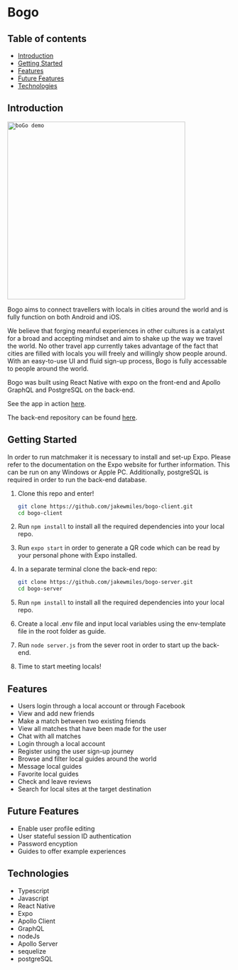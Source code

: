 # Bogo

## Table of contents
- [Introduction](#Introduction)
- [Getting Started](#Getting-Started)
- [Features](#Features)
- [Future Features](#Future-Features)
- [Technologies](#Technologies)

## Introduction

<code><img height="400" alt="boGo demo" src="https://user-images.githubusercontent.com/61637775/125164876-5e60b800-e18c-11eb-881f-6cd09f6f85d4.png"></code>


Bogo aims to connect travellers with locals in cities around the world and is fully function on both Android and iOS.

We believe that forging meanful experiences in other cultures is a catalyst for a broad and accepting mindset and aim to shake up the way we travel the world. No other travel app currently takes advantage of the fact that cities are filled with locals you will freely and willingly show people around. With an easy-to-use UI and fluid sign-up process, Bogo is fully accessable to people around the world.

Bogo was built using React Native with expo on the front-end and Apollo GraphQL and PostgreSQL on the back-end.

See the app in action [here](https://www.youtube.com/watch?v=XGm-QTy6qhg).

The back-end repository can be found [here](https://github.com/jakewmiles/bogo-server).

## Getting Started

In order to run matchmaker it is necessary to install and set-up Expo. Please refer to the documentation on the Expo website for further information. This can be run on any Windows or Apple PC. Additionally, postgreSQL is required in order to run the back-end database. 

1. Clone this repo and enter!

   ```bash
   git clone https://github.com/jakewmiles/bogo-client.git
   cd bogo-client
   ```

2. Run ````npm install```` to install all the required dependencies into your local repo. 

3. Run ````expo start```` in order to generate a QR code which can be read by your personal phone with Expo installed.

4. In a separate terminal clone the back-end repo: 

   ```bash
   git clone https://github.com/jakewmiles/bogo-server.git
   cd bogo-server
   ```
   
6. Run ````npm install```` to install all the required dependencies into your local repo. 

7. Create a local .env file and input local variables using the env-template file in the root folder as guide.

8. Run ````node server.js````  from the sever root in order to start up the back-end.

9. Time to start meeting locals!

## Features

- Users login through a local account or through Facebook
- View and add new friends
- Make a match between two existing friends
- View all matches that have been made for the user
- Chat with all matches
- Login through a local account
- Register using the user sign-up journey 
- Browse and filter local guides around the world
- Message local guides
- Favorite local guides
- Check and leave reviews
- Search for local sites at the target destination

## Future Features

- Enable user profile editing
- User stateful session ID authentication
- Password encyption
- Guides to offer example experiences

## Technologies

- Typescript
- Javascript
- React Native
- Expo
- Apollo Client
- GraphQL
- nodeJs
- Apollo Server
- sequelize
- postgreSQL
